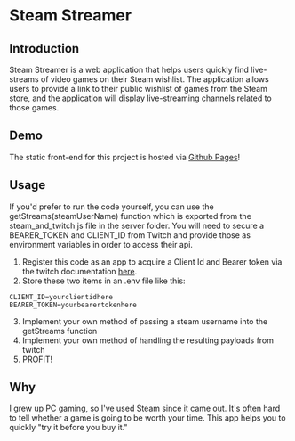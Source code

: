 # Steam Streamer

## Introduction
Steam Streamer is a web application that helps users quickly find live-streams of video games on their Steam wishlist. The application allows users to provide a link to their public wishlist of games from the Steam store, and the application will display live-streaming channels related to those games. 

## Demo
The static front-end for this project is hosted via [Github Pages](https://enkemmc.github.io/steam_favorites_on_twitch/)!

## Usage
If you'd prefer to run the code yourself, you can use the getStreams(steamUserName) function which is exported from the steam_and_twitch.js file in the server folder.  You will need to secure a BEARER_TOKEN and CLIENT_ID from Twitch and provide those as environment variables in order to access their api.

1. Register this code as an app to acquire a Client Id and Bearer token via the twitch documentation [here](https://dev.twitch.tv/docs/authentication/getting-tokens-oauth/).
2. Store these two items in an .env file like this:
``` 
CLIENT_ID=yourclientidhere
BEARER_TOKEN=yourbearertokenhere
```
3. Implement your own method of passing a steam username into the getStreams function
4. Implement your own method of handling the resulting payloads from twitch
5. PROFIT!

## Why
I grew up PC gaming, so I've used Steam since it came out.  It's often hard to tell whether a game is going to be worth your time.  This app helps you to quickly "try it before you buy it."
